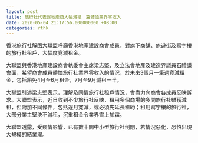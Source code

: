 ```yaml
---
layout: post
title: 旅行社代表促地產商大幅減租　冀體恤業界零收入
date: 2020-05-04 21:17:56.000000000 +08:00
categories: rthk
---
```


香港旅行社解困大聯盟呼籲香港地產建設商會成員，對旗下商舖、旅遊街及寫字樓的旅行社租戶，大幅度寛減租金。

大聯盟與香港地產建設商會執委會主席梁志堅，及立法會地產及建造界議員石禮謙會面，希望商會成員體恤旅行社業界零收入的情況，於未來3個月一筆過寛減租金，包括豁免4月至6月租金，7月至9月減租一半。

大聯盟引述梁志堅表示，理解及同情旅行社租戶情況，會盡力向商會各成員反映訴求。大聯盟表示，近日收到不少旅行社反映，租用多個商場的多間旅行社雖獲減租，但附加不同條件，包括逐月寛減，或必須先延長租約；租用寫字樓的旅行社，大部分業主堅決不減租，沉重租金令業界雪上加霜。

大聯盟透露，受疫情影響，已有數十間中小型旅行社倒閉，若情況惡化，恐怕出現大規模的結業潮。
